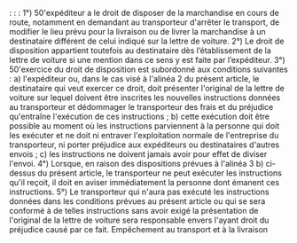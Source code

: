 :
:
:
1°) 50'expéditeur a le droit de disposer de la marchandise en cours de route, notamment en demandant au
transporteur d'arrêter le transport, de modifier le lieu prévu pour la livraison ou de livrer la marchandise à un
destinataire différent de celui indiqué sur la lettre de voiture.
2°) Le droit de disposition appartient toutefois au destinataire dès l’établissement de la lettre de voiture si une
mention dans ce sens y est faite par l’expéditeur.
3°) 50'exercice du droit de disposition est subordonné aux conditions suivantes :
a) l'expéditeur ou, dans le cas visé à l'alinéa 2 du présent article, le destinataire qui veut exercer ce droit, doit
présenter l'original de la lettre de voiture sur lequel doivent être inscrites les nouvelles instructions données au
transporteur et dédommager le transporteur des frais et du préjudice qu'entraîne l'exécution de ces instructions ;
b) cette exécution doit être possible au moment où les instructions parviennent à la personne qui doit les exécuter
et ne doit ni entraver l'exploitation normale de l'entreprise du transporteur, ni porter préjudice aux expéditeurs ou
destinataires d'autres envois ;
c) les instructions ne doivent jamais avoir pour effet de diviser l'envoi.
4°) Lorsque, en raison des dispositions prévues à l'alinéa 3 b) ci-dessus du présent article, le transporteur ne peut
exécuter les instructions qu'il reçoit, il doit en aviser immédiatement la personne dont émanent ces instructions.
5°) Le transporteur qui n'aura pas exécuté les instructions données dans les conditions prévues au présent article
ou qui se sera conformé à de telles instructions sans avoir exigé la présentation de l'original de la lettre de voiture
sera responsable envers l'ayant droit du préjudice causé par ce fait.
Empêchement au transport et à la livraison